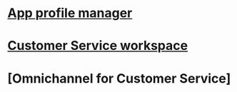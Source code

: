 # [App profile manager](overview.md)

# [Customer Service workspace](customer-service/../../customer-service/csw-overview.md)
# [Omnichannel for Customer Service]